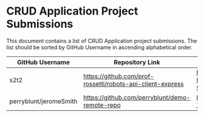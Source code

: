 # CRUD Application Project Submissions

This document contains a list of CRUD Application project submissions. The list should be sorted by GitHub Username in ascending alphabetical order.

**GitHub Username** | **Repository Link** | **Project Link**
--- | --- | ---
s2t2 | https://github.com/prof-rossetti/robots-api-client-express | https://desolate-hollows-92771.herokuapp.com/
perryblunt/jeromeSmith | https://github.com/perryblunt/demo-remote-repo | https://tranquil-taiga-10650.herokuapp.com
